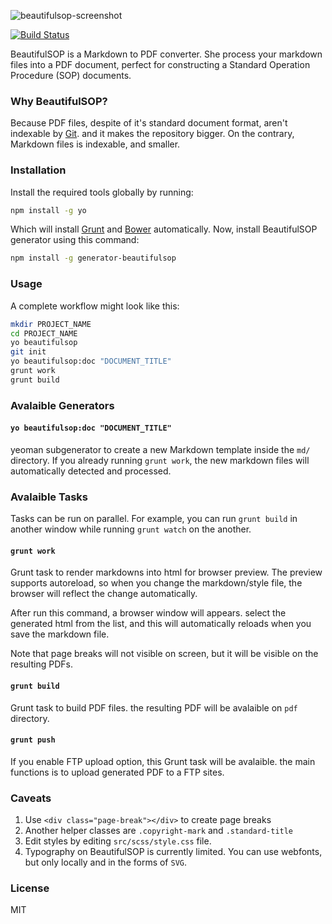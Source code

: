 ![beautifulsop-screenshot](http://cl.ly/UaSO/Screen%20Shot%202014-03-23%20at%208.32.07%20PM.png)

[![Build Status](https://travis-ci.org/maman/generator-beautifulsop.svg?branch=master)](https://travis-ci.org/maman/generator-beautifulsop)

BeautifulSOP is a Markdown to PDF converter. She process your markdown files into a PDF document, perfect for constructing a Standard Operation Procedure (SOP) documents. 

### Why BeautifulSOP?

Because PDF files, despite of it's standard document format, aren't indexable by [Git](http://git-scm.com/). and it makes the repository bigger. On the contrary, Markdown files is indexable, and smaller.

### Installation

Install the required tools globally by running:

```bash
npm install -g yo
```

Which will install [Grunt](http://gruntjs.com/) and [Bower](http://bower.io/) automatically. Now, install BeautifulSOP generator using this command:

```bash
npm install -g generator-beautifulsop
```

### Usage

A complete workflow might look like this:

```bash
mkdir PROJECT_NAME
cd PROJECT_NAME
yo beautifulsop
git init
yo beautifulsop:doc "DOCUMENT_TITLE"
grunt work
grunt build
```

### Avalaible Generators

#### `yo beautifulsop:doc "DOCUMENT_TITLE"`

yeoman subgenerator to create a new Markdown template inside the `md/` directory. If you already running `grunt work`, the new markdown files will automatically detected and processed.

### Avalaible Tasks

Tasks can be run on parallel. For example, you can run `grunt build` in another window while running `grunt watch` on the another. 

#### `grunt work`

Grunt task to render markdowns into html for browser preview. The preview supports autoreload, so when you change the markdown/style file, the browser will reflect the change automatically.

After run this command, a browser window will appears. select the generated html from the list, and this will automatically reloads when you save the markdown file.

Note that page breaks will not visible on screen, but it will be visible on the resulting PDFs.

#### `grunt build`

Grunt task to build PDF files. the resulting PDF will be avalaible on `pdf` directory.

#### `grunt push`

If you enable FTP upload option, this Grunt task will be avalaible. the main functions is to upload generated PDF to a FTP sites.

### Caveats

1. Use `<div class="page-break"></div>` to create page breaks
2. Another helper classes are `.copyright-mark` and `.standard-title`
3. Edit styles by editing `src/scss/style.css` file.
4. Typography on BeautifulSOP is currently limited. You can use webfonts, but only locally and in the forms of `SVG`. 

### License

MIT
